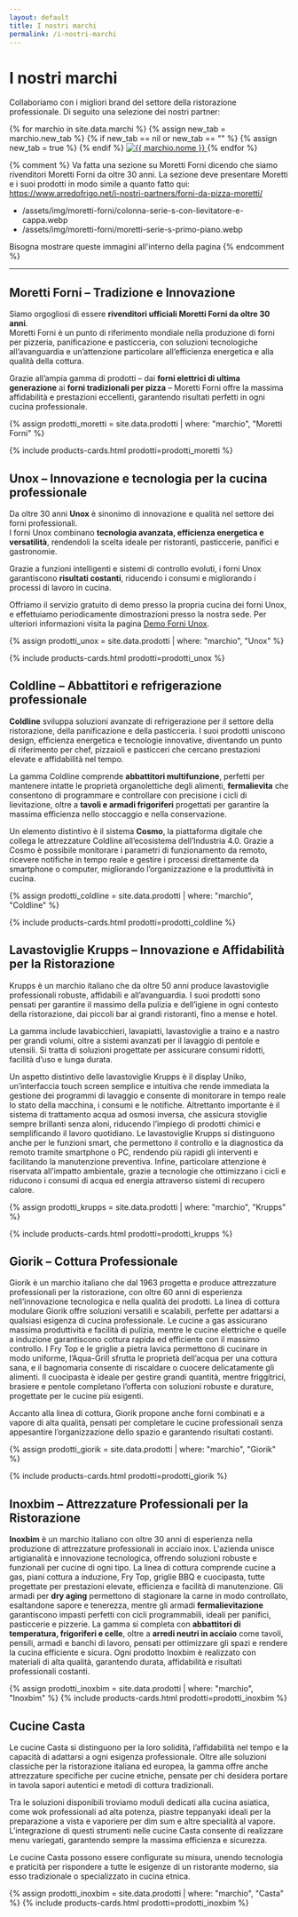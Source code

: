 ```yaml
---
layout: default
title: I nostri marchi
permalink: /i-nostri-marchi
---
```


# I nostri marchi

Collaboriamo con i migliori brand del settore della ristorazione professionale. Di seguito una selezione dei nostri partner:

<div class="grid-marchi">
  {% for marchio in site.data.marchi %}
  {% assign new_tab = marchio.new_tab %}
  {% if new_tab == nil or new_tab == "" %}
    {% assign new_tab = true %}
  {% endif %}
    <a href="{{ marchio.url }}" {% if new_tab %}target="_blank"{% endif %} class="marchio">
      <img src="/assets/img/loghi-fornitori/{{ marchio.logo }}" alt="{{ marchio.nome }}" />
    </a>
  {% endfor %}
</div>

{% comment %}
Va fatta una sezione su Moretti Forni dicendo che siamo rivenditori Moretti Forni da oltre 30 anni. La sezione deve presentare Moretti e i suoi prodotti in modo simile a quanto fatto qui: https://www.arredofrigo.net/i-nostri-partners/forni-da-pizza-moretti/

- /assets/img/moretti-forni/colonna-serie-s-con-lievitatore-e-cappa.webp
- /assets/img/moretti-forni/moretti-serie-s-primo-piano.webp

Bisogna mostrare queste immagini all'interno della pagina
{% endcomment %}

---

## Moretti Forni – Tradizione e Innovazione

Siamo orgogliosi di essere **rivenditori ufficiali Moretti Forni da oltre 30 anni**.  
Moretti Forni è un punto di riferimento mondiale nella produzione di forni per pizzeria, panificazione e pasticceria, con soluzioni tecnologiche all’avanguardia e un’attenzione particolare all’efficienza energetica e alla qualità della cottura.

Grazie all’ampia gamma di prodotti – dai **forni elettrici di ultima generazione** ai **forni tradizionali per pizza** – Moretti Forni offre la massima affidabilità e prestazioni eccellenti, garantendo risultati perfetti in ogni cucina professionale.


{% assign prodotti_moretti = site.data.prodotti | where: "marchio", "Moretti Forni"  %}
  
{% include products-cards.html 
   prodotti=prodotti_moretti
%}

## Unox – Innovazione e tecnologia per la cucina professionale

Da oltre 30 anni **Unox** è sinonimo di innovazione e qualità nel settore dei forni professionali.  
I forni Unox combinano **tecnologia avanzata, efficienza energetica e versatilità**, rendendoli la scelta ideale per ristoranti, pasticcerie, panifici e gastronomie.  

Grazie a funzioni intelligenti e sistemi di controllo evoluti, i forni Unox garantiscono **risultati costanti**, riducendo i consumi e migliorando i processi di lavoro in cucina.

Offriamo il servizio gratuito di demo presso la propria cucina dei forni Unox, e effettuiamo periodicamente dimostrazioni presso la nostra sede. Per ulteriori informazioni visita la pagina [Demo Forni Unox](/demo-forni-unox).

{% assign prodotti_unox = site.data.prodotti | where: "marchio", "Unox"  %}
  
{% include products-cards.html 
   prodotti=prodotti_unox
%}

## Coldline – Abbattitori e refrigerazione professionale

**Coldline** sviluppa soluzioni avanzate di refrigerazione per il settore della ristorazione, della panificazione e della pasticceria. I suoi prodotti uniscono design, efficienza energetica e tecnologie innovative, diventando un punto di riferimento per chef, pizzaioli e pasticceri che cercano prestazioni elevate e affidabilità nel tempo.

La gamma Coldline comprende **abbattitori multifunzione**, perfetti per mantenere intatte le proprietà organolettiche degli alimenti, **fermalievita** che consentono di programmare e controllare con precisione i cicli di lievitazione, oltre a **tavoli e armadi frigoriferi** progettati per garantire la massima efficienza nello stoccaggio e nella conservazione.  

Un elemento distintivo è il sistema **Cosmo**, la piattaforma digitale che collega le attrezzature Coldline all’ecosistema dell’Industria 4.0. Grazie a Cosmo è possibile monitorare i parametri di funzionamento da remoto, ricevere notifiche in tempo reale e gestire i processi direttamente da smartphone o computer, migliorando l’organizzazione e la produttività in cucina.


{% assign prodotti_coldline = site.data.prodotti | where: "marchio", "Coldline" %}
  
{% include products-cards.html 
   prodotti=prodotti_coldline
%}


## Lavastoviglie Krupps – Innovazione e Affidabilità per la Ristorazione

Krupps è un marchio italiano che da oltre 50 anni produce lavastoviglie professionali robuste, affidabili e all’avanguardia. I suoi prodotti sono pensati per garantire il massimo della pulizia e dell’igiene in ogni contesto della ristorazione, dai piccoli bar ai grandi ristoranti, fino a mense e hotel.

La gamma include lavabicchieri, lavapiatti, lavastoviglie a traino e a nastro per grandi volumi, oltre a sistemi avanzati per il lavaggio di pentole e utensili. Si tratta di soluzioni progettate per assicurare consumi ridotti, facilità d’uso e lunga durata.

Un aspetto distintivo delle lavastoviglie Krupps è il display Uniko, un’interfaccia touch screen semplice e intuitiva che rende immediata la gestione dei programmi di lavaggio e consente di monitorare in tempo reale lo stato della macchina, i consumi e le notifiche. Altrettanto importante è il sistema di trattamento acqua ad osmosi inversa, che assicura stoviglie sempre brillanti senza aloni, riducendo l’impiego di prodotti chimici e semplificando il lavoro quotidiano. Le lavastoviglie Krupps si distinguono anche per le funzioni smart, che permettono il controllo e la diagnostica da remoto tramite smartphone o PC, rendendo più rapidi gli interventi e facilitando la manutenzione preventiva. Infine, particolare attenzione è riservata all’impatto ambientale, grazie a tecnologie che ottimizzano i cicli e riducono i consumi di acqua ed energia attraverso sistemi di recupero calore.

{% assign prodotti_krupps = site.data.prodotti | where: "marchio", "Krupps" %}
  
{% include products-cards.html 
   prodotti=prodotti_krupps
%}

## Giorik – Cottura Professionale

Giorik è un marchio italiano che dal 1963 progetta e produce attrezzature professionali per la ristorazione, con oltre 60 anni di esperienza nell’innovazione tecnologica e nella qualità dei prodotti. La linea di cottura modulare Giorik offre soluzioni versatili e scalabili, perfette per adattarsi a qualsiasi esigenza di cucina professionale. Le cucine a gas assicurano massima produttività e facilità di pulizia, mentre le cucine elettriche e quelle a induzione garantiscono cottura rapida ed efficiente con il massimo controllo. I Fry Top e le griglie a pietra lavica permettono di cucinare in modo uniforme, l’Aqua-Grill sfrutta le proprietà dell’acqua per una cottura sana, e il bagnomaria consente di riscaldare o cuocere delicatamente gli alimenti. Il cuocipasta è ideale per gestire grandi quantità, mentre friggitrici, brasiere e pentole completano l’offerta con soluzioni robuste e durature, progettate per le cucine più esigenti.  

Accanto alla linea di cottura, Giorik propone anche forni combinati e a vapore di alta qualità, pensati per completare le cucine professionali senza appesantire l’organizzazione dello spazio e garantendo risultati costanti.

{% assign prodotti_giorik = site.data.prodotti | where: "marchio", "Giorik" %}
  
{% include products-cards.html 
   prodotti=prodotti_giorik
%}

## Inoxbim – Attrezzature Professionali per la Ristorazione

**Inoxbim** è un marchio italiano con oltre 30 anni di esperienza nella produzione di attrezzature professionali in acciaio inox. L'azienda unisce artigianalità e innovazione tecnologica, offrendo soluzioni robuste e funzionali per cucine di ogni tipo. La linea di cottura comprende cucine a gas, piani cottura a induzione, Fry Top, griglie BBQ e cuocipasta, tutte progettate per prestazioni elevate, efficienza e facilità di manutenzione. Gli armadi per **dry aging** permettono di stagionare la carne in modo controllato, esaltandone sapore e tenerezza, mentre gli armadi **fermalievitazione** garantiscono impasti perfetti con cicli programmabili, ideali per panifici, pasticcerie e pizzerie. La gamma si completa con **abbattitori di temperatura, frigoriferi e celle**, oltre a **arredi neutri in acciaio** come tavoli, pensili, armadi e banchi di lavoro, pensati per ottimizzare gli spazi e rendere la cucina efficiente e sicura. Ogni prodotto Inoxbim è realizzato con materiali di alta qualità, garantendo durata, affidabilità e risultati professionali costanti.

{% assign prodotti_inoxbim = site.data.prodotti | where: "marchio", "Inoxbim" %}
{% include products-cards.html 
   prodotti=prodotti_inoxbim
%}


## Cucine Casta

Le cucine Casta si distinguono per la loro solidità, l’affidabilità nel tempo e la capacità di adattarsi a ogni esigenza professionale. Oltre alle soluzioni classiche per la ristorazione italiana ed europea, la gamma offre anche attrezzature specifiche per cucine etniche, pensate per chi desidera portare in tavola sapori autentici e metodi di cottura tradizionali.

Tra le soluzioni disponibili troviamo moduli dedicati alla cucina asiatica, come wok professionali ad alta potenza, piastre teppanyaki ideali per la preparazione a vista e vaporiere per dim sum e altre specialità al vapore. L’integrazione di questi strumenti nelle cucine Casta consente di realizzare menu variegati, garantendo sempre la massima efficienza e sicurezza.

Le cucine Casta possono essere configurate su misura, unendo tecnologia e praticità per rispondere a tutte le esigenze di un ristorante moderno, sia esso tradizionale o specializzato in cucina etnica.

{% assign prodotti_inoxbim = site.data.prodotti | where: "marchio", "Casta" %}
{% include products-cards.html 
   prodotti=prodotti_inoxbim
%}